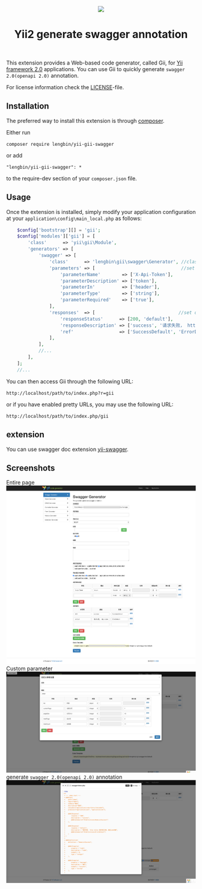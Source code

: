 <p align="center">
    <a href="https://github.com/yiisoft" target="_blank">
        <img src="https://avatars0.githubusercontent.com/u/993323" height="100px">
    </a>
    <h1 align="center">Yii2 generate swagger annotation</h1>
    <br>
</p>

This extension provides a Web-based code generator, called Gii, for [Yii framework 2.0](http://www.yiiframework.com) applications.
You can use Gii to quickly generate `swagger 2.0(openapi 2.0)` annotation.

For license information check the [LICENSE](LICENSE.md)-file.


Installation
------------

The preferred way to install this extension is through [composer](http://getcomposer.org/download/).

Either run

```
composer require lengbin/yii-gii-swagger
```

or add

```
"lengbin/yii-gii-swagger": *
```

to the require-dev section of your `composer.json` file.


Usage
-----

Once the extension is installed, simply modify your application configuration at your `application\config\main_local.php` as follows:

```php
    $config['bootstrap'][] = 'gii';
    $config['modules']['gii'] = [
        'class'      => 'yii\gii\Module',
        'generators' => [
            'swagger' => [
                'class'      => 'lengbin\gii\swagger\Generator', //class
                'parameters' => [                                //set default request parameters
                    'parameterName'        => ['X-Api-Token'],
                    'parameterDescription' => ['token'],
                    'parameterIn'          => ['header'],
                    'parameterType'        => ['string'],
                    'parameterRequired'    => ['true'],
                ],
                'responses'  => [                               //set default respons parameters
                    'responseStatus'      => [200, 'default'],
                    'responseDescription' => ['success', '请求失败， http status 强行转为200, 通过code判断'],
                    'ref'                 => ['SuccessDefault', 'ErrorDefault'],
                ],
            ],
            //...
        ],
    ];
    //...
```

You can then access Gii through the following URL:

```
http://localhost/path/to/index.php?r=gii
```

or if you have enabled pretty URLs, you may use the following URL:

```
http://localhost/path/to/index.php/gii
```

extension
----

You can use swagger doc  extension [yii-swagger](https://github.com/ice-leng/yii-swagger).


Screenshots
-----------
Entire page
![giiant-0 2-screen-1](./image/1.png)
Custom parameter
![giiant-0 2-screen-2](./image/2.png)
generate `swagger 2.0(openapi 2.0)` annotation
![giiant-0 2-screen-3](./image/3.jpg)

